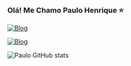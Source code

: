 ### Olá! Me Chamo Paulo Henrique ⭐


[![Blog](https://img.shields.io/badge/Discord-7289DA?style=for-the-badge&logo=discord&logoColor=white)](https://discordapp.com/users/857462802377474078)


[![Blog](https://img.shields.io/badge/Instagram-E4405F?style=for-the-badge&logo=instagram&logoColor=white)](https://www.instagram.com/paulo_h667/)


![Paulo GitHub stats](https://github-readme-stats.vercel.app/api?username=pauletxz&show_icons=true&theme=dark)
